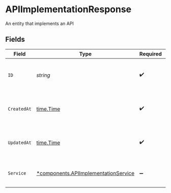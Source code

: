 # APIImplementationResponse

An entity that implements an API


## Fields

| Field                                                                                       | Type                                                                                        | Required                                                                                    | Description                                                                                 | Example                                                                                     |
| ------------------------------------------------------------------------------------------- | ------------------------------------------------------------------------------------------- | ------------------------------------------------------------------------------------------- | ------------------------------------------------------------------------------------------- | ------------------------------------------------------------------------------------------- |
| `ID`                                                                                        | *string*                                                                                    | :heavy_check_mark:                                                                          | Contains a unique identifier used for this resource.                                        | 5f9fd312-a987-4628-b4c5-bb4f4fddd5f7                                                        |
| `CreatedAt`                                                                                 | [time.Time](https://pkg.go.dev/time#Time)                                                   | :heavy_check_mark:                                                                          | An ISO-8601 timestamp representation of entity creation date.                               | 2022-11-04T20:10:06.927Z                                                                    |
| `UpdatedAt`                                                                                 | [time.Time](https://pkg.go.dev/time#Time)                                                   | :heavy_check_mark:                                                                          | An ISO-8601 timestamp representation of entity update date.                                 | 2022-11-04T20:10:06.927Z                                                                    |
| `Service`                                                                                   | [*components.APIImplementationService](../../models/components/apiimplementationservice.md) | :heavy_minus_sign:                                                                          | A Gateway service that implements an API                                                    |                                                                                             |